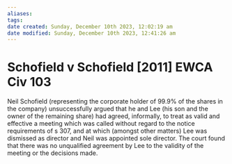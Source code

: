 ```yaml
---
aliases: 
tags: 
date created: Sunday, December 10th 2023, 12:02:19 am
date modified: Sunday, December 10th 2023, 12:41:26 am
---
```


# Schofield v Schofield [2011] EWCA Civ 103

Neil Schofield (representing the corporate holder of 99.9% of the shares in the company) unsuccessfully argued that he and Lee (his son and the owner of the remaining share) had agreed, informally, to treat as valid and effective a meeting which was called without regard to the notice requirements of s 307, and at which (amongst other matters) Lee was dismissed as director and Neil was appointed sole director. The court found that there was no unqualified agreement by Lee to the validity of the meeting or the decisions made.
